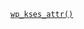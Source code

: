 <p><code><a href="https://developer.wordpress.org/reference/functions/wp_kses_attr/">wp_kses_attr()</a></code></p>

<blockquote>



</blockquote>
